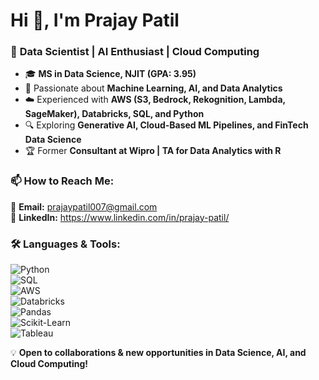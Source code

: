 # **Hi 👋, I'm Prajay Patil**  

### 🚀 **Data Scientist | AI Enthusiast | Cloud Computing**  

- 🎓 **MS in Data Science, NJIT (GPA: 3.95)**  
- 🌟 Passionate about **Machine Learning, AI, and Data Analytics**  
- ☁️ Experienced with **AWS (S3, Bedrock, Rekognition, Lambda, SageMaker), Databricks, SQL, and Python**  
- 🔍 Exploring **Generative AI, Cloud-Based ML Pipelines, and FinTech Data Science**  
- 🏆 Former **Consultant at Wipro | TA for Data Analytics with R**  

### 📫 **How to Reach Me:**  
📩 **Email:** prajaypatil007@gmail.com  
🔗 **LinkedIn:** https://www.linkedin.com/in/prajay-patil/

### 🛠 **Languages & Tools:**  
![Python](https://img.shields.io/badge/Python-3776AB?style=flat&logo=python&logoColor=white)  
![SQL](https://img.shields.io/badge/SQL-4479A1?style=flat&logo=mysql&logoColor=white)  
![AWS](https://img.shields.io/badge/AWS-FF9900?style=flat&logo=amazonaws&logoColor=white)  
![Databricks](https://img.shields.io/badge/Databricks-FF3621?style=flat&logo=databricks&logoColor=white)  
![Pandas](https://img.shields.io/badge/Pandas-150458?style=flat&logo=pandas&logoColor=white)  
![Scikit-Learn](https://img.shields.io/badge/Scikit--Learn-F7931E?style=flat&logo=scikit-learn&logoColor=white)  
![Tableau](https://img.shields.io/badge/Tableau-E97627?style=flat&logo=tableau&logoColor=white)  


💡 **Open to collaborations & new opportunities in Data Science, AI, and Cloud Computing!**  

